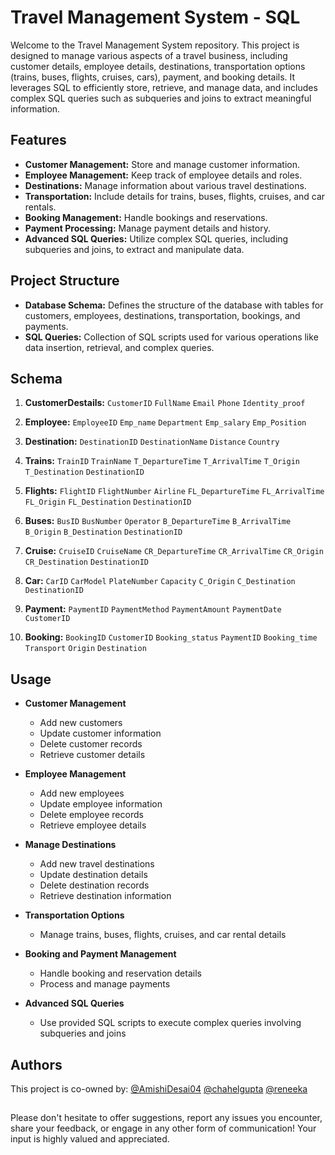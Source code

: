 # Travel Management System - SQL

Welcome to the Travel Management System repository. This project is designed to manage various aspects of a travel business, including customer details, employee details, destinations, transportation options (trains, buses, flights, cruises, cars), payment, and booking details. It leverages SQL to efficiently store, retrieve, and manage data, and includes complex SQL queries such as subqueries and joins to extract meaningful information.

## Features 

- **Customer Management:** Store and manage customer information.
- **Employee Management:** Keep track of employee details and roles.
- **Destinations:** Manage information about various travel destinations.
- **Transportation:** Include details for trains, buses, flights, cruises, and car rentals.
- **Booking Management:** Handle bookings and reservations.
- **Payment Processing:** Manage payment details and history.
- **Advanced SQL Queries:** Utilize complex SQL queries, including subqueries and joins, to extract and manipulate data.

## Project Structure

- **Database Schema:** Defines the structure of the database with tables for customers, employees, destinations, transportation, bookings, and payments.
- **SQL Queries:** Collection of SQL scripts used for various operations like data insertion, retrieval, and complex queries.

## Schema 

1. **CustomerDestails:** `CustomerID` `FullName` `Email` `Phone` `Identity_proof`
   
3. **Employee:** `EmployeeID` `Emp_name` `Department` `Emp_salary` `Emp_Position`
   
5. **Destination:** `DestinationID` `DestinationName` `Distance` `Country`
6. **Trains:** `TrainID` `TrainName` `T_DepartureTime` `T_ArrivalTime` `T_Origin` `T_Destination` `DestinationID`
7. **Flights:** `FlightID` `FlightNumber` `Airline` `FL_DepartureTime` `FL_ArrivalTime` `FL_Origin` `FL_Destination` `DestinationID`
8. **Buses:** `BusID` `BusNumber` `Operator` `B_DepartureTime` `B_ArrivalTime` `B_Origin` `B_Destination` `DestinationID`
9. **Cruise:** `CruiseID` `CruiseName` `CR_DepartureTime` `CR_ArrivalTime` `CR_Origin` `CR_Destination` `DestinationID`
10. **Car:** `CarID` `CarModel` `PlateNumber` `Capacity` `C_Origin` `C_Destination` `DestinationID`
11. **Payment:** `PaymentID` `PaymentMethod` `PaymentAmount` `PaymentDate` `CustomerID`
12. **Booking:** `BookingID` `CustomerID` `Booking_status` `PaymentID` `Booking_time` `Transport` `Origin` `Destination`

## Usage

* **Customer Management**

   - Add new customers
   - Update customer information
   - Delete customer records
   - Retrieve customer details

* **Employee Management**

   - Add new employees
   - Update employee information
   - Delete employee records
   - Retrieve employee details

* **Manage Destinations**

   - Add new travel destinations
   - Update destination details
   - Delete destination records
   - Retrieve destination information

* **Transportation Options**

   - Manage trains, buses, flights, cruises, and car rental details

* **Booking and Payment Management**

   - Handle booking and reservation details
   - Process and manage payments
  
* **Advanced SQL Queries**

   - Use provided SQL scripts to execute complex queries involving subqueries and joins

## Authors 

This project is co-owned by: [@AmishiDesai04](https://www.github.com/AmishiDesai04) [@chahelgupta](https://www.github.com/chahelgupta) [@reneeka](https://www.github.com/reneeka)  

##

Please don't hesitate to offer suggestions, report any issues you encounter, share your feedback, or engage in any other form of communication! Your input is highly valued and appreciated.

